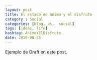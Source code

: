 ```yaml
---
layout: post
title: El estado de animo y el disfrute
category : Social
categories: [blog, es,  social]
tags: [ideas, life]
hashtag: AnimoYElDisfrute
date: 2019-08-25
---
```


Ejemplo de Draft en este post.
